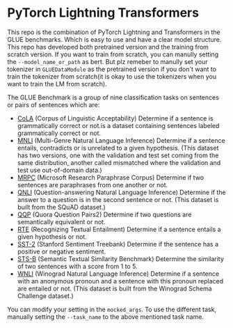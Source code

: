 # PyTorch Lightning Transformers

This repo is the combination of PyTorch Lightning and Transformers in the GLUE benchmarks. Which is easy to use and have a clear model structure. This repo has developed both pretrained version and the training from scratch version. If you want to train from scratch, you can manully setting the `--model_name_or_path` as bert. But plz remeber to manully set your tokenizer in `GLUEDataModule` as the pretrained version if you don't want to train the tokenizer from scratch(it is okay to use the tokenizers when you want to train the LM from scratch).

The GLUE Benchmark is a group of nine classification tasks on sentences or pairs of sentences which are:

- [CoLA](https://nyu-mll.github.io/CoLA/) (Corpus of Linguistic Acceptability) Determine if a sentence is grammatically correct or not.is a dataset containing sentences labeled grammatically correct or not.
- [MNLI](https://arxiv.org/abs/1704.05426) (Multi-Genre Natural Language Inference) Determine if a sentence entails, contradicts or is unrelated to a given hypothesis. (This dataset has two versions, one with the validation and test set coming from the same distribution, another called mismatched where the validation and test use out-of-domain data.)
- [MRPC](https://www.microsoft.com/en-us/download/details.aspx?id=52398) (Microsoft Research Paraphrase Corpus) Determine if two sentences are paraphrases from one another or not.
- [QNLI](https://rajpurkar.github.io/SQuAD-explorer/) (Question-answering Natural Language Inference) Determine if the answer to a question is in the second sentence or not. (This dataset is built from the SQuAD dataset.)
- [QQP](https://data.quora.com/First-Quora-Dataset-Release-Question-Pairs) (Quora Question Pairs2) Determine if two questions are semantically equivalent or not.
- [RTE](https://aclweb.org/aclwiki/Recognizing_Textual_Entailment) (Recognizing Textual Entailment) Determine if a sentence entails a given hypothesis or not.
- [SST-2](https://nlp.stanford.edu/sentiment/index.html) (Stanford Sentiment Treebank) Determine if the sentence has a positive or negative sentiment.
- [STS-B](http://ixa2.si.ehu.es/stswiki/index.php/STSbenchmark) (Semantic Textual Similarity Benchmark) Determine the similarity of two sentences with a score from 1 to 5.
- [WNLI](https://cs.nyu.edu/faculty/davise/papers/WinogradSchemas/WS.html) (Winograd Natural Language Inference) Determine if a sentence with an anonymous pronoun and a sentence with this pronoun replaced are entailed or not. (This dataset is built from the Winograd Schema Challenge dataset.)

You can modify your setting in the `mocked_args`. To use the different task, manually setting the `--task_name` to the above mentioned task name.